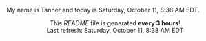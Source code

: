 My name is Tanner and today is Saturday, October 11, 8:38 AM EDT.

<p align="center">This <i>README</i> file is generated <b>every 3 hours</b>!</br>Last refresh: Saturday, October 11, 8:38 AM EDT<br /></p>
